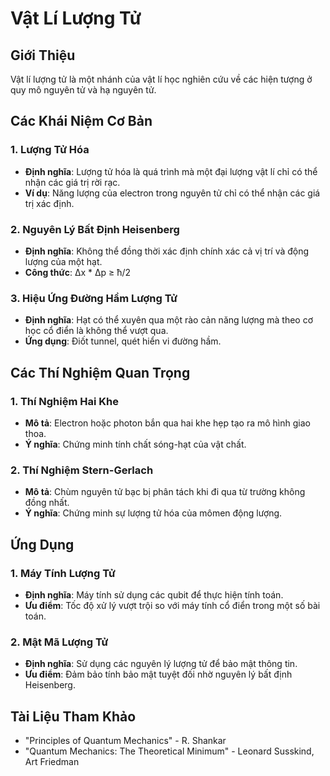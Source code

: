 # Vật Lí Lượng Tử

## Giới Thiệu
Vật lí lượng tử là một nhánh của vật lí học nghiên cứu về các hiện tượng ở quy mô nguyên tử và hạ nguyên tử.

## Các Khái Niệm Cơ Bản

### 1. Lượng Tử Hóa
- **Định nghĩa**: Lượng tử hóa là quá trình mà một đại lượng vật lí chỉ có thể nhận các giá trị rời rạc.
- **Ví dụ**: Năng lượng của electron trong nguyên tử chỉ có thể nhận các giá trị xác định.

### 2. Nguyên Lý Bất Định Heisenberg
- **Định nghĩa**: Không thể đồng thời xác định chính xác cả vị trí và động lượng của một hạt.
- **Công thức**: Δx * Δp ≥ ħ/2

### 3. Hiệu Ứng Đường Hầm Lượng Tử
- **Định nghĩa**: Hạt có thể xuyên qua một rào cản năng lượng mà theo cơ học cổ điển là không thể vượt qua.
- **Ứng dụng**: Điốt tunnel, quét hiển vi đường hầm.

## Các Thí Nghiệm Quan Trọng

### 1. Thí Nghiệm Hai Khe
- **Mô tả**: Electron hoặc photon bắn qua hai khe hẹp tạo ra mô hình giao thoa.
- **Ý nghĩa**: Chứng minh tính chất sóng-hạt của vật chất.

### 2. Thí Nghiệm Stern-Gerlach
- **Mô tả**: Chùm nguyên tử bạc bị phân tách khi đi qua từ trường không đồng nhất.
- **Ý nghĩa**: Chứng minh sự lượng tử hóa của mômen động lượng.

## Ứng Dụng

### 1. Máy Tính Lượng Tử
- **Định nghĩa**: Máy tính sử dụng các qubit để thực hiện tính toán.
- **Ưu điểm**: Tốc độ xử lý vượt trội so với máy tính cổ điển trong một số bài toán.

### 2. Mật Mã Lượng Tử
- **Định nghĩa**: Sử dụng các nguyên lý lượng tử để bảo mật thông tin.
- **Ưu điểm**: Đảm bảo tính bảo mật tuyệt đối nhờ nguyên lý bất định Heisenberg.

## Tài Liệu Tham Khảo
- "Principles of Quantum Mechanics" - R. Shankar
- "Quantum Mechanics: The Theoretical Minimum" - Leonard Susskind, Art Friedman
